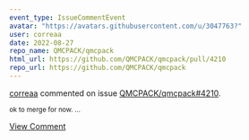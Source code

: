 ```yaml
---
event_type: IssueCommentEvent
avatar: "https://avatars.githubusercontent.com/u/3047763?"
user: correaa
date: 2022-08-27
repo_name: QMCPACK/qmcpack
html_url: https://github.com/QMCPACK/qmcpack/pull/4210
repo_url: https://github.com/QMCPACK/qmcpack
---
```


<a href='https://github.com/correaa' target='_blank'>correaa</a> commented on issue <a href='https://github.com/QMCPACK/qmcpack/pull/4210' target='_blank'>QMCPACK/qmcpack#4210</a>.

<small>ok to merge for now. ...</small>

<a href='https://github.com/QMCPACK/qmcpack/pull/4210' target='_blank'>View Comment</a>